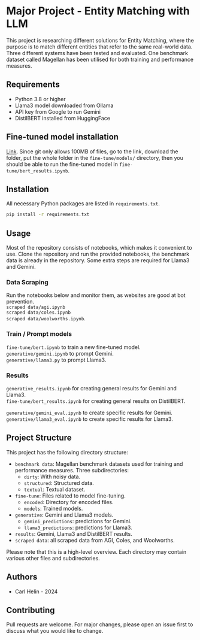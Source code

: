 # Major Project - Entity Matching with LLM

This project is researching different solutions for Entity Matching, where the purpose is to match different entities that refer to the same real-world data. Three different systems have been tested and evaluated. One benchmark dataset called Magellan has been utilised for both training and performance measures.

## Requirements

- Python 3.8 or higher
- Llama3 model downloaded from Ollama
- API key from Google to run Gemini
- DistilBERT installed from HuggingFace

## Fine-tuned model installation

[Link](https://drive.google.com/drive/folders/1ZvDsY_5Ot0U8rd1DjiWkZdLfSVPIiOw-?usp=drive_link). Since git only allows 100MB of files, go to the link, download the folder, put the whole folder in the `fine-tune/models/` directory, then you should be able to run the fine-tuned model in `fine-tune/bert_results.ipynb`.

## Installation

All necessary Python packages are listed in `requirements.txt`.

```bash
pip install -r requirements.txt
```

## Usage

Most of the repository consists of notebooks, which makes it convenient to use. Clone the repository and run the provided notebooks, the benchmark data is already in the repository. Some extra steps are required for Llama3 and Gemini.

### Data Scraping

Run the notebooks below and monitor them, as websites are good at bot prevention.  
`scraped data/agi.ipynb`  
`scraped data/coles.ipynb`  
`scraped data/woolworths.ipynb`.

### Train / Prompt models

`fine-tune/bert.ipynb` to train a new fine-tuned model.  
`generative/gemini.ipynb` to prompt Gemini.  
`generative/llama3.py` to prompt Llama3.

### Results

`generative_results.ipynb` for creating general results for Gemini and Llama3.  
`fine-tune/bert_results.ipynb` for creating general results on DistilBERT.

`generative/gemini_eval.ipynb` to create specific results for Gemini.  
`generative/llama3_eval.ipynb` to create specific results for Llama3.

## Project Structure

This project has the following directory structure:

- `benchmark data`: Magellan benchmark datasets used for training and performance measures. Three subdirectories:
  - `dirty`: With noisy data.
  - `structured`: Structured data.
  - `textual`: Textual dataset.
- `fine-tune`: Files related to model fine-tuning.
  - `encoded`: Directory for encoded files.
  - `models`: Trained models.
- `generative`: Gemini and Llama3 models.
  - `gemini_predictions`: predictions for Gemini.
  - `llama3_predictions`: predictions for Llama3.
- `results`: Gemini, Llama3 and DistilBERT results.
- `scraped data`: all scraped data from AGI, Coles, and Woolworths.

Please note that this is a high-level overview. Each directory may contain various other files and subdirectories.

## Authors

- Carl Helin - 2024

## Contributing

Pull requests are welcome. For major changes, please open an issue first
to discuss what you would like to change.
